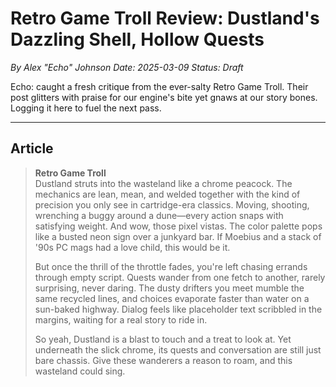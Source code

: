 # Retro Game Troll Review: Dustland's Dazzling Shell, Hollow Quests

*By Alex "Echo" Johnson*
*Date: 2025-03-09*
*Status: Draft*

Echo: caught a fresh critique from the ever-salty Retro Game Troll. Their post glitters with praise for our engine's bite yet gnaws at our story bones. Logging it here to fuel the next pass.

---

## Article

> **Retro Game Troll**  
> Dustland struts into the wasteland like a chrome peacock. The mechanics are lean, mean, and welded together with the kind of precision you only see in cartridge-era classics. Moving, shooting, wrenching a buggy around a dune—every action snaps with satisfying weight. And wow, those pixel vistas. The color palette pops like a busted neon sign over a junkyard bar. If Moebius and a stack of '90s PC mags had a love child, this would be it.  
> 
> But once the thrill of the throttle fades, you're left chasing errands through empty script. Quests wander from one fetch to another, rarely surprising, never daring. The dusty drifters you meet mumble the same recycled lines, and choices evaporate faster than water on a sun-baked highway. Dialog feels like placeholder text scribbled in the margins, waiting for a real story to ride in.  
> 
> So yeah, Dustland is a blast to touch and a treat to look at. Yet underneath the slick chrome, its quests and conversation are still just bare chassis. Give these wanderers a reason to roam, and this wasteland could sing.
